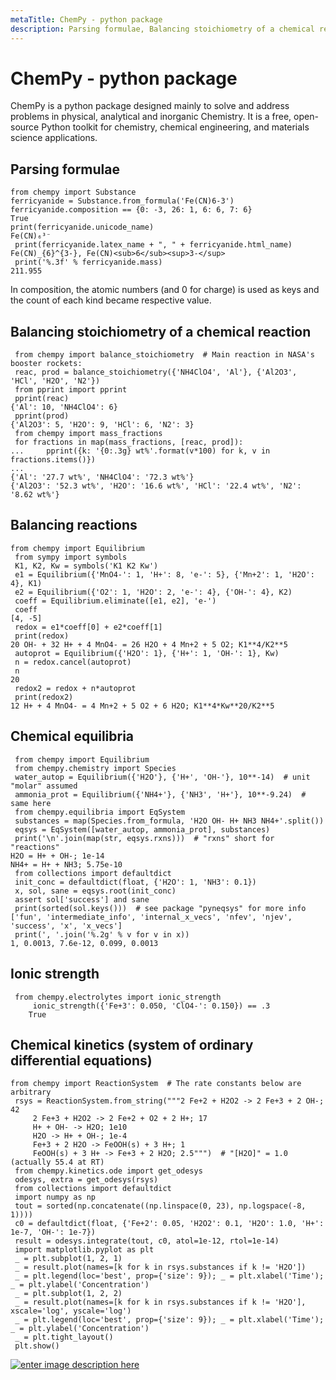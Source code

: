 ```yaml
---
metaTitle: ChemPy - python package
description: Parsing formulae, Balancing stoichiometry of a chemical reaction, Balancing reactions, Chemical equilibria, Ionic strength, Chemical kinetics (system of ordinary differential equations)
---
```


# ChemPy - python package


ChemPy is a python package designed mainly to solve and address problems in physical, analytical and inorganic Chemistry. It is a free, open-source Python toolkit for chemistry, chemical engineering, and materials science applications.



## Parsing formulae


```
from chempy import Substance
ferricyanide = Substance.from_formula('Fe(CN)6-3')
ferricyanide.composition == {0: -3, 26: 1, 6: 6, 7: 6}
True
print(ferricyanide.unicode_name)
Fe(CN)₆³⁻
 print(ferricyanide.latex_name + ", " + ferricyanide.html_name)
Fe(CN)_{6}^{3-}, Fe(CN)<sub>6</sub><sup>3-</sup>
 print('%.3f' % ferricyanide.mass)
211.955

```

In composition, the atomic numbers (and 0 for charge) is used as keys and the count of each kind became respective value.



## Balancing stoichiometry of a chemical reaction


```
 from chempy import balance_stoichiometry  # Main reaction in NASA's booster rockets:
 reac, prod = balance_stoichiometry({'NH4ClO4', 'Al'}, {'Al2O3', 'HCl', 'H2O', 'N2'})
 from pprint import pprint
 pprint(reac)
{'Al': 10, 'NH4ClO4': 6}
 pprint(prod)
{'Al2O3': 5, 'H2O': 9, 'HCl': 6, 'N2': 3}
 from chempy import mass_fractions
 for fractions in map(mass_fractions, [reac, prod]):
...     pprint({k: '{0:.3g} wt%'.format(v*100) for k, v in fractions.items()})
...
{'Al': '27.7 wt%', 'NH4ClO4': '72.3 wt%'}
{'Al2O3': '52.3 wt%', 'H2O': '16.6 wt%', 'HCl': '22.4 wt%', 'N2': '8.62 wt%'}

```



## Balancing reactions


```
from chempy import Equilibrium
 from sympy import symbols
 K1, K2, Kw = symbols('K1 K2 Kw')
 e1 = Equilibrium({'MnO4-': 1, 'H+': 8, 'e-': 5}, {'Mn+2': 1, 'H2O': 4}, K1)
 e2 = Equilibrium({'O2': 1, 'H2O': 2, 'e-': 4}, {'OH-': 4}, K2)
 coeff = Equilibrium.eliminate([e1, e2], 'e-')
 coeff
[4, -5]
 redox = e1*coeff[0] + e2*coeff[1]
 print(redox)
20 OH- + 32 H+ + 4 MnO4- = 26 H2O + 4 Mn+2 + 5 O2; K1**4/K2**5
 autoprot = Equilibrium({'H2O': 1}, {'H+': 1, 'OH-': 1}, Kw)
 n = redox.cancel(autoprot)
 n
20
 redox2 = redox + n*autoprot
 print(redox2)
12 H+ + 4 MnO4- = 4 Mn+2 + 5 O2 + 6 H2O; K1**4*Kw**20/K2**5

```



## Chemical equilibria


```
 from chempy import Equilibrium
 from chempy.chemistry import Species
 water_autop = Equilibrium({'H2O'}, {'H+', 'OH-'}, 10**-14)  # unit "molar" assumed
 ammonia_prot = Equilibrium({'NH4+'}, {'NH3', 'H+'}, 10**-9.24)  # same here
 from chempy.equilibria import EqSystem
 substances = map(Species.from_formula, 'H2O OH- H+ NH3 NH4+'.split())
 eqsys = EqSystem([water_autop, ammonia_prot], substances)
 print('\n'.join(map(str, eqsys.rxns)))  # "rxns" short for "reactions"
H2O = H+ + OH-; 1e-14
NH4+ = H+ + NH3; 5.75e-10
 from collections import defaultdict
 init_conc = defaultdict(float, {'H2O': 1, 'NH3': 0.1})
 x, sol, sane = eqsys.root(init_conc)
 assert sol['success'] and sane
 print(sorted(sol.keys()))  # see package "pyneqsys" for more info
['fun', 'intermediate_info', 'internal_x_vecs', 'nfev', 'njev', 'success', 'x', 'x_vecs']
 print(', '.join('%.2g' % v for v in x))
1, 0.0013, 7.6e-12, 0.099, 0.0013

```



## Ionic strength


```
 from chempy.electrolytes import ionic_strength
     ionic_strength({'Fe+3': 0.050, 'ClO4-': 0.150}) == .3
    True

```



## Chemical kinetics (system of ordinary differential equations)


```
from chempy import ReactionSystem  # The rate constants below are arbitrary
 rsys = ReactionSystem.from_string("""2 Fe+2 + H2O2 -> 2 Fe+3 + 2 OH-; 42
     2 Fe+3 + H2O2 -> 2 Fe+2 + O2 + 2 H+; 17
     H+ + OH- -> H2O; 1e10
     H2O -> H+ + OH-; 1e-4
     Fe+3 + 2 H2O -> FeOOH(s) + 3 H+; 1
     FeOOH(s) + 3 H+ -> Fe+3 + 2 H2O; 2.5""")  # "[H2O]" = 1.0 (actually 55.4 at RT)
 from chempy.kinetics.ode import get_odesys
 odesys, extra = get_odesys(rsys)
 from collections import defaultdict
 import numpy as np
 tout = sorted(np.concatenate((np.linspace(0, 23), np.logspace(-8, 1))))
 c0 = defaultdict(float, {'Fe+2': 0.05, 'H2O2': 0.1, 'H2O': 1.0, 'H+': 1e-7, 'OH-': 1e-7})
 result = odesys.integrate(tout, c0, atol=1e-12, rtol=1e-14)
 import matplotlib.pyplot as plt
 _ = plt.subplot(1, 2, 1)
 _ = result.plot(names=[k for k in rsys.substances if k != 'H2O'])
 _ = plt.legend(loc='best', prop={'size': 9}); _ = plt.xlabel('Time'); _ = plt.ylabel('Concentration')
 _ = plt.subplot(1, 2, 2)
 _ = result.plot(names=[k for k in rsys.substances if k != 'H2O'], xscale='log', yscale='log')
 _ = plt.legend(loc='best', prop={'size': 9}); _ = plt.xlabel('Time'); _ = plt.ylabel('Concentration')
 _ = plt.tight_layout()
 plt.show() 

```

[<img src="https://i.stack.imgur.com/wcAJR.png" alt="enter image description here" />](https://i.stack.imgur.com/wcAJR.png)

